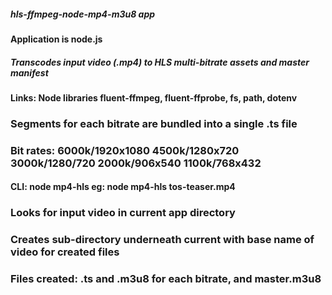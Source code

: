 






##### **hls-ffmpeg-node-mp4-m3u8 app**

#### Application is node.js 

##### Transcodes input video (.mp4) to HLS multi-bitrate assets and master manifest 

#### Links: Node libraries fluent-ffmpeg, fluent-ffprobe, fs, path, dotenv

### Segments for each bitrate are bundled into a single .ts file

### Bit rates: 6000k/1920x1080  4500k/1280x720  3000k/1280/720  2000k/906x540  1100k/768x432

#### CLI:  node mp4-hls <inputfile>  eg: node mp4-hls tos-teaser.mp4

### Looks for input video in current app directory

### Creates sub-directory underneath current with base name of video for created files

### Files created: .ts and .m3u8 for each bitrate, and master.m3u8




